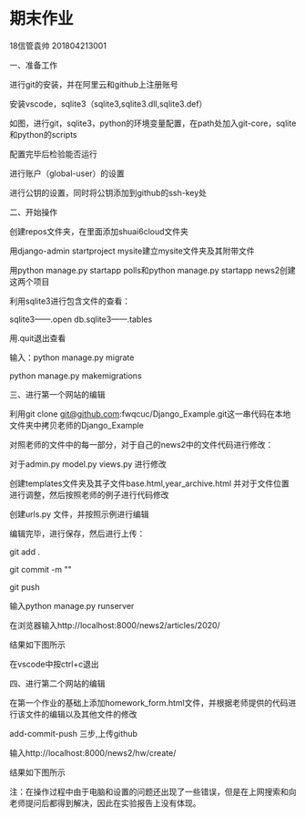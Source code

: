 # 期末作业
18信管袁帅 201804213001

一、准备工作

进行git的安装，并在阿里云和github上注册账号

安装vscode，sqlite3（sqlite3,sqlite3.dll,sqlite3.def）

如图，进行git，sqlite3，python的环境变量配置，在path处加入git-core，sqlite和python的scripts

配置完毕后检验能否运行

进行账户（global-user）的设置

进行公钥的设置，同时将公钥添加到github的ssh-key处

二、开始操作

创建repos文件夹，在里面添加shuai6cloud文件夹

用django-admin startproject mysite建立mysite文件夹及其附带文件

用python manage.py startapp polls和python manage.py startapp news2创建这两个项目

利用sqlite3进行包含文件的查看：

sqlite3——.open db.sqlite3——.tables

用.quit退出查看

输入：python manage.py migrate

python manage.py makemigrations

三、进行第一个网站的编辑

利用git clone git@github.com:fwqcuc/Django_Example.git这一串代码在本地文件夹中拷贝老师的Django_Example

对照老师的文件中的每一部分，对于自己的news2中的文件代码进行修改：

对于admin.py  model.py views.py 进行修改

创建templates文件夹及其子文件base.html,year_archive.html 并对于文件位置进行调整，然后按照老师的例子进行代码修改

创建urls.py 文件，并按照示例进行编辑

编辑完毕，进行保存，然后进行上传：

git add .

git commit -m ""

git push

输入python manage.py runserver

在浏览器输入http://localhost:8000/news2/articles/2020/

结果如下图所示

在vscode中按ctrl+c退出

四、进行第二个网站的编辑

在第一个作业的基础上添加homework_form.html文件，并根据老师提供的代码进行该文件的编辑以及其他文件的修改

add-commit-push 三步,上传github

输入http://localhost:8000/news2/hw/create/

结果如下图所示

注：在操作过程中由于电脑和设置的问题还出现了一些错误，但是在上网搜索和向老师提问后都得到解决，因此在实验报告上没有体现。







